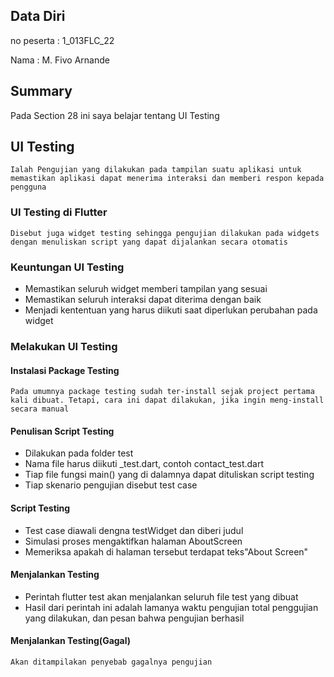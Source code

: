 ## Data Diri

no peserta : 1_013FLC_22

Nama : M. Fivo Arnande

## Summary
Pada Section 28 ini saya belajar tentang UI Testing

## UI Testing
    Ialah Pengujian yang dilakukan pada tampilan suatu aplikasi untuk memastikan aplikasi dapat menerima interaksi dan memberi respon kepada pengguna
### UI Testing di Flutter
    Disebut juga widget testing sehingga pengujian dilakukan pada widgets dengan menuliskan script yang dapat dijalankan secara otomatis
### Keuntungan UI Testing
* Memastikan seluruh widget memberi tampilan yang sesuai
* Memastikan seluruh interaksi dapat diterima dengan baik
* Menjadi kententuan yang harus diikuti saat diperlukan perubahan pada widget
### Melakukan UI Testing
#### Instalasi Package Testing
    Pada umumnya package testing sudah ter-install sejak project pertama kali dibuat. Tetapi, cara ini dapat dilakukan, jika ingin meng-install secara manual
#### Penulisan Script Testing
* Dilakukan pada folder test
* Nama file harus diikuti _test.dart, contoh contact_test.dart
* Tiap file fungsi main() yang di dalamnya dapat dituliskan script testing
* Tiap skenario pengujian disebut test case
#### Script Testing
* Test case diawali dengna testWidget dan diberi judul
* Simulasi proses mengaktifkan halaman AboutScreen
* Memeriksa apakah di halaman tersebut terdapat teks"About Screen"
#### Menjalankan Testing
* Perintah flutter test akan menjalankan seluruh file test yang dibuat
* Hasil dari perintah ini adalah lamanya waktu pengujian total penggujian yang dilakukan, dan pesan bahwa pengujian berhasil
#### Menjalankan Testing(Gagal)
    Akan ditampilakan penyebab gagalnya pengujian
   